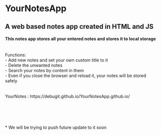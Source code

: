 # YourNotesApp
## A web based notes app created in HTML and JS


#### This notes app stores all your entered notes and stores it to local storage
<br>
Functions:
<br>
- Add new notes and set your own custom title to it  <br>
- Delete the unwanted notes  <br>
- Search your notes by content in them  <br>
- Even if you close the browser and reload it, your notes will be stored safely
<br>
<br>
<br>
YourNotes : https://debugit.github.io/YourNotesApp.github.io/
<br>
<br>
<br>
<br>
<br>
<br>
* We will be trying to push future update to it soon
